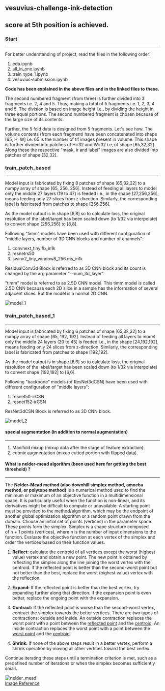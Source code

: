 ## vesuvius-challenge-ink-detection
## score at 5th position is achieved.


### Start 
-----
For better understanding of project, read the files in the following order:
1. eda.ipynb 
2. all_in_one.ipynb
3. train_type_1.ipynb
4. vesuvius-submission.ipynb

<b>Code has been explained in the above files and in the linked files to these.</b>

The second numbered fragment (from three) is further divided into 3 fragments i.e. 2, 4 and 5. Thus, making a total of 5 fragments i.e. 1, 2, 3, 4 and 5. The division is based on image height i.e., by dividing the height in three equal portions. The second numbered fragment is chosen because of the large size of its contents.

Further, the 5 fold data is designed from 5 fragments. Let's see how. The volume contents (from each fragment) have been concatenated into shape [65, H, W] i.e. 65 is the number of tif images present in volume. This shape is further divided into patches of H=32 and W=32 i.e, of shape [65,32,32]. Along these the respective "mask, ir and label" images are also divided into patches of shape [32,32].

### train_patch_based
-----
Model input is fabricated by fixing 8 patches of shape [65,32,32] to a numpy array of shape [65, 256, 256]. Instead of feeding all layers to model only the middle 27 layers (19 to 47) is feeded i.e., in the shape [27,256,256], means feeding only 27 slices from z-direction. Similarly, the corresponding label is fabricated from patches to shape [256,256].

As the model output is in shape [8,8] so to calculate loss, the original resolution of the label/target has been scaled down (to 1/32 via interpolate) to convert  shape [256,256] to [8,8]. 

Following "timm" models have been used with different configuration of "middle layers, number of 3D CNN blocks and number of channels":
1. convnext_tiny.fb_in1k
2. resnetrs50
3. swinv2_tiny_window8_256.ms_in1k

ResidualConv3d Block is referred to as 3D CNN block and its count is changed by the arg parameter "--num_3d_layer".

"timm" model is referred to as 2.5D CNN model. This timm model is called 2.5D CNN because each 2D slice in a sample has the information of several adjacent slices. But the model is a normal 2D CNN.

![model_1](https://github.com/bishnarender/vesuvius-challenge-ink-detection/assets/49610834/49c2f2df-badb-4018-ae93-9c90f7a17068)

### train_patch_based_1
-----
Model input is fabricated by fixing 6 patches of shape [65,32,32] to a numpy array of shape [65, 192, 192]. Instead of feeding all layers to model only the middle 24 layers (20 to 45) is feeded i.e., in the shape [24,192,192], means feeding only 24 slices from z-direction. Similarly, the corresponding label is fabricated from patches to shape [192,192].

As the model output is in shape [6,6] so to calculate loss, the original resolution of the label/target has been scaled down (to 1/32 via interpolate) to convert  shape [192,192] to [6,6]. 

Following "backbone" models (of ResNet3dCSN) have been used with different configuration of "middle layers":
1. resnet50-irCSN
2. resnet152-irCSN

ResNet3dCSN Block is referred to as 3D CNN block.

![model_2](https://github.com/bishnarender/vesuvius-challenge-ink-detection/assets/49610834/32d4b673-16dc-443e-8695-6cf9c42f232a)

####  special augmentation (in addition to normal augmentation)
-----
1. Manifold mixup (mixup data after the stage of feature extraction).
2. cutmix augmentation (mixup cutted portion with flipped data).

#### What is nelder-mead algorithm (been used here for getting the best threshold) ?
-----
The <b>Nelder–Mead method (also downhill simplex method, amoeba method, or polytope method)</b> is a numerical method used to find the minimum or maximum of an objective function in a multidimensional space. It is particularly useful when the function is non-linear, and its derivatives might be difficult to compute or unavailable.
A starting point must be provided to the method/algorithm, which may be the endpoint of another global optimization algorithm or a random point drawn from the domain.
Choose an initial set of points (vertices) in the parameter space. These points form the simplex. Simplex is a shape structure composed of n + 1 points (vertices), where n is the number of input dimensions to the function.
Evaluate the objective function at each vertex of the simplex and order the vertices based on their function values. 
1. <b>Reflect:</b> calculate the centroid of all vertices except the worst (highest value) vertex and obtain a new point. The new point is obtained by reflecting the simplex along the line joining the worst vertex with the centroid. If the reflected point is better than the second-worst point but not better than the best, replace the worst (highest value) vertex with the reflection. 

2. <b>Expand:</b> If the reflected point is better than the best vertex, try expanding further along that direction. If the expansion point is even better, replace the ongoing point with the expansion.

3. <b>Contract:</b> If the reflected point is worse than the second-worst vertex, contract the simplex towards the better vertices. There are two types of contractions: outside and inside. An outside contraction replaces the worst point with a point between the <u>reflected point</u> and the <u>centroid</u>. An inside contraction replaces the worst point with a point between the <u>worst point</u> and the <u>centroid</u>.

4. <b>Shrink:</b> If none of the above steps result in a better vertex, perform a shrink operation by moving all other vertices toward the best vertex.
    
Continue iterating these steps until a termination criterion is met, such as a predefined number of iterations or when the simplex becomes sufficiently small.

![nelder_mead](https://github.com/bishnarender/vesuvius-challenge-ink-detection/assets/49610834/18713adf-02cd-42dc-bb46-7328884a849c)<br>
[Image Reference](https://capsis.cirad.fr/capsis/documentation/optimisation)



